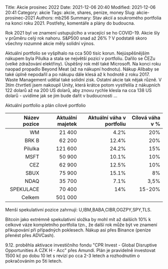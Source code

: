 Title: Akcie prosinec 2022
Date: 2021-12-06 20:40
Modified: 2021-12-06 20:41
Category: akcie
Tags: akcie, shares, penize, money
Slug: akcie-prosinec-2021
Authors: mb256
Summary: Stav akcií a soukromého portfolia na konci roku 2021. Postřehy, komentáře a plány do budoucna.

Rok 2021 byl ve znamení ustupujícího a vracející se ho COVID-19. Akcie šly v průměru celý rok nahoru. S&P500 snad až 26% ? V podstatě skoro všechny rozumné akcie měly solidní výnos.   

Aktuální portfolio se vyšplhalo na cca 500 tisíc korun. Nejúspěšnějším nákupem byla Pilulka a stala se největší pozicí v portfoliu. Dařilo se ČEZu (velké zdražování elektřiny). Úspěšný rok měl také Microsoft. Na konci roku naopad propadlo Beyond Meat (až na nákupní hodnotu). Nákup Alibaby se také úplně nepodařil a po nákupu dále klesá až k hodnotě z roku 2017. Waste Management udělal také solidní zisk. Ostatní akcie tak nějak různě. V 3tím čtvrtletí jsem nakoupil Unity, která krátce potom vystřelila z nákupních 122 dolarů až na 200 US dolarů, aby znovu rychle klesla na cca 138 US dolarů - uvidíme jak se jim bude dařit v budoucnosti ...   

Aktuální portfolio a plán cílové portfolio   

| Název pozice | Aktuální majetek |	Aktuální váha v portfoliu | Cílová váha v % |
|-------------:|-----------------:|--------------------------:|----------------:|
| WM           | 21 400			  |	4.2%					  |	20%				|
| BRK B		   | 62 200			  |	12.4%					  |	20%				|
| Pilulka	   | 121 600		  |	24.2%					  |	15%				|
| MSFT		   | 50 900			  |	10.1%					  |	10%				|
| CEZ		   | 62 900			  |	12.5%					  | 10%				|
| SBUX		   | 75 900			  |	15.1%					  | 8%				|
| NDAQ		   | 35 700			  |	7.1%					  |	3,5%			|
| SPEKULACE	   | 70 400			  |	14%						  |	15-20%			|
| Celkem	   | 501 000		  |							  |					|   

Menší spekulativní pozice zahrnují: U,IBM,BABA,CIBR,OGZPY,SPY,TLS.   

Bitcoin jako extrémně spekulativní složka by mohl mít až dalších 10% k celkové váze kompletního portfolia tzn., že další rok může být ve znamení přikupování při případných poklesech. Nákup asi přes Binance (peníze přenést přes ADVCash).   

9.12. proběhla aktivace investičního fondu "CPR Invest - Global Disruptive Opportunities A CZK H - Acc" přes Amundi. Plán je pravidelně investovat 1500 kč po dobu 10 let s revizí po cca 2-3 letech a rozhodnutím o pokračováním po 5ti letech.   
